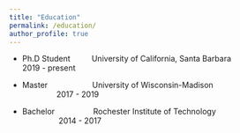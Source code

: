 ```yaml
---
title: "Education"
permalink: /education/
author_profile: true
---
```



* Ph.D Student &ensp;&ensp;&ensp;&ensp;&ensp;University of California, Santa Barbara&ensp;&ensp;&ensp;&ensp;&ensp;&ensp; &ensp; &ensp; &ensp; &ensp; &ensp; 2019 - present

* Master &ensp;&ensp;&ensp;&ensp;&ensp;&ensp;&ensp;&ensp;&ensp;&ensp;&ensp;University of Wisconsin-Madison&ensp;&ensp;&ensp;&ensp;&ensp;&ensp;&ensp;&ensp;&ensp; &ensp; &ensp; &ensp; &ensp; &ensp; &ensp; &ensp; &ensp; &ensp; &ensp; &ensp; &ensp;2017 - 2019

* Bachelor&ensp;&ensp;&ensp;&ensp;&ensp;&ensp;&ensp;&ensp;&ensp;&ensp;Rochester Institute of Technology&ensp;&ensp;&ensp;&ensp;&ensp;&ensp;&ensp;&ensp;&ensp;&ensp; &ensp; &ensp; &ensp; &ensp; &ensp; &ensp; &ensp; &ensp; &ensp; &ensp; &ensp; 2014 - 2017


